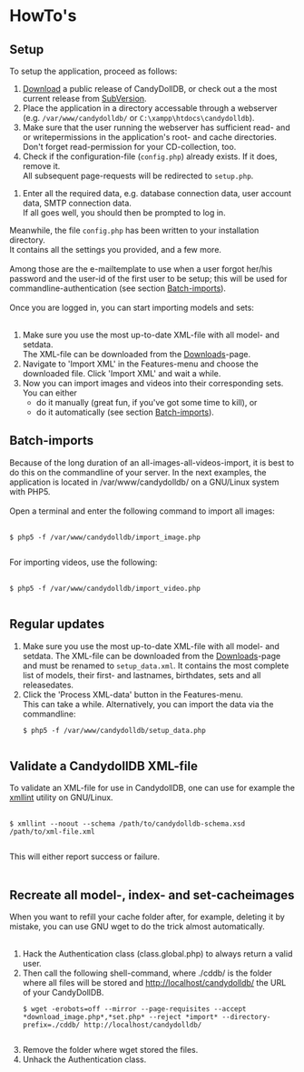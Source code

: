 # HowTo's #



## Setup ##

To setup the application, proceed as follows:

  1. [Download](http://code.google.com/p/candydolldb/downloads/list) a public release of CandyDollDB, or check out a the most current release from [SubVersion](http://code.google.com/p/candydolldb/source/checkout).
  1. Place the application in a directory accessable through a webserver (e.g. `/var/www/candydolldb/` or `C:\xampp\htdocs\candydolldb`).
  1. Make sure that the user running the webserver has sufficient read- and or writepermissions in the application's root- and cache directories. Don't forget read-permission for your CD-collection, too.
  1. Check if the configuration-file (`config.php`) already exists. If it does, remove it.<br>All subsequent page-requests will be redirected to <code>setup.php</code>.<br>
<ol><li>Enter all the required data, e.g. database connection data, user account data, SMTP connection data.<br>If all goes well, you should then be prompted to log in.</li></ol>

Meanwhile, the file <code>config.php</code> has been written to your installation directory.<br>It contains all the settings you provided, and a few more.<br>
<br>
Among those are the e-mailtemplate to use when a user forgot her/his password and the user-id of the first user to be setup; this will be used for commandline-authentication (see section <a href='#Batch-imports.md'>Batch-imports</a>).<br>
<br>
Once you are logged in, you can start importing models and sets:<br>
<br>
<ol><li>Make sure you use the most up-to-date XML-file with all model- and setdata.<br>The XML-file can be downloaded from the <a href='http://code.google.com/p/candydolldb/downloads/list'>Downloads</a>-page.<br>
</li><li>Navigate to 'Import XML' in the Features-menu and choose the downloaded file. Click 'Import XML' and wait a while.<br>
</li><li>Now you can import images and videos into their corresponding sets.<br>You can either<br>
<ul><li>do it manually (great fun, if you've got some time to kill), or<br>
</li><li>do it automatically (see section <a href='#Batch-imports.md'>Batch-imports</a>).</li></ul></li></ol>

<h2>Batch-imports</h2>

Because of the long duration of an all-images-all-videos-import, it is best to do this on the commandline of your server. In the next examples, the application is located in /var/www/candydolldb/ on a GNU/Linux system with PHP5.<br>
<br>
Open a terminal and enter the following command to import all images:<br>
<br>
<pre><code>$ php5 -f /var/www/candydolldb/import_image.php<br>
</code></pre>

For importing videos, use the following:<br>
<br>
<pre><code>$ php5 -f /var/www/candydolldb/import_video.php<br>
</code></pre>

<h2>Regular updates</h2>

<ol><li>Make sure you use the most up-to-date XML-file with all model- and setdata. The XML-file can be downloaded from the <a href='http://code.google.com/p/candydolldb/downloads/list'>Downloads</a>-page and must be renamed to <code>setup_data.xml</code>. It contains the most complete list of models, their first- and lastnames, birthdates, sets and all releasedates.<br>
</li><li>Click the 'Process XML-data' button in the Features-menu.<br>This can take a while. Alternatively, you can import the data via the commandline:<br>
<pre><code>$ php5 -f /var/www/candydolldb/setup_data.php<br>
</code></pre></li></ol>

<h2>Validate a CandydollDB XML-file</h2>

To validate an XML-file for use in CandydollDB, one can use for example the <a href='http://xmlsoft.org/'>xmllint</a> utility on GNU/Linux.<br>
<br>
<pre><code>$ xmllint --noout --schema /path/to/candydolldb-schema.xsd /path/to/xml-file.xml<br>
</code></pre>

This will either report success or failure.<br>
<br>
<h2>Recreate all model-, index- and set-cacheimages</h2>

When you want to refill your cache folder after, for example, deleting it by mistake, you can use GNU wget to do the trick almost automatically.<br>
<br>
<ol><li>Hack the Authentication class (class.global.php) to always return a valid user.<br>
</li><li>Then call the following shell-command, where ./cddb/ is the folder where all files will be stored and <a href='http://localhost/candydolldb/'>http://localhost/candydolldb/</a> the URL of your CandyDollDB.<br>
<pre><code>$ wget -erobots=off --mirror --page-requisites --accept *download_image.php*,*set.php* --reject *import* --directory-prefix=./cddb/ http://localhost/candydolldb/<br>
</code></pre>
</li><li>Remove the folder where wget stored the files.<br>
</li><li>Unhack the Authentication class.